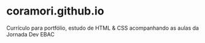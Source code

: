 # coramori.github.io
Currículo para portfólio, estudo de HTML & CSS acompanhando as aulas da Jornada Dev EBAC
